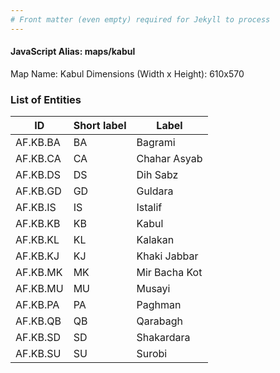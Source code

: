 ```yaml
---
# Front matter (even empty) required for Jekyll to process
---
```


#### JavaScript Alias: maps/kabul

Map Name: Kabul
Dimensions (Width x Height): 610x570





### List of Entities

ID | Short label | Label
---|---|---|
AF.KB.BA|BA|Bagrami
AF.KB.CA|CA|Chahar Asyab
AF.KB.DS|DS|Dih Sabz
AF.KB.GD|GD|Guldara
AF.KB.IS|IS|Istalif
AF.KB.KB|KB|Kabul
AF.KB.KL|KL|Kalakan
AF.KB.KJ|KJ|Khaki Jabbar
AF.KB.MK|MK|Mir Bacha Kot
AF.KB.MU|MU|Musayi
AF.KB.PA|PA|Paghman
AF.KB.QB|QB|Qarabagh
AF.KB.SD|SD|Shakardara
AF.KB.SU|SU|Surobi